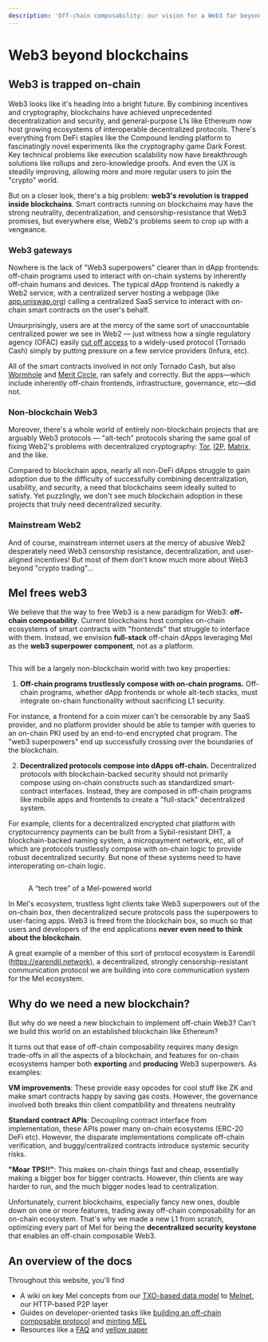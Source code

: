 ```yaml
---
description: 'Off-chain composability: our vision for a Web3 far beyond blockchains'
---
```


# Web3 beyond blockchains

## Web3 is trapped on-chain

Web3 looks like it's heading into a bright future. By combining incentives and cryptography, blockchains have achieved unprecedented decentralization and security, and general-purpose L1s like Ethereum now host growing ecosystems of interoperable decentralized protocols. There's everything from DeFi staples like the Compound lending platform to fascinatingly novel experiments like the cryptography game Dark Forest. Key technical problems like execution scalability now have breakthrough solutions like rollups and zero-knowledge proofs. And even the UX is steadily improving, allowing more and more regular users to join the "crypto" world.

But on a closer look, there's a big problem: **web3's revolution is trapped inside blockchains**. Smart contracts running on blockchains may have the strong neutrality, decentralization, and censorship-resistance that Web3 promises, but everywhere else, Web2's problems seem to crop up with a vengeance.

### Web3 gateways

Nowhere is the lack of "Web3 superpowers" clearer than in dApp frontends: off-chain programs used to interact with on-chain systems by inherently off-chain humans and devices. The typical dApp frontend is nakedly a Web2 service, with a centralized server hosting a webpage (like [app.uniswap.org](https://app.u)) calling a centralized SaaS service to interact with on-chain smart contracts on the user's behalf.&#x20;

Unsurprisingly, users are at the mercy of the same sort of unaccountable centralized power we see in Web2 — just witness how a single regulatory agency (OFAC) easily [cut off access](https://cointelegraph.com/news/alchemy-and-infura-block-access-to-tornado-cash-as-vitalik-buterin-weighs-in-on-debate) to a widely-used protocol (Tornado Cash) simply by putting pressure on a few service providers (Infura, etc).

All of the smart contracts involved in not only Tornado Cash, but also [Wormhole](https://www.coindesk.com/tech/2022/02/02/blockchain-bridge-wormhole-suffers-possible-exploit-worth-over-250m/) and [Merit Circle](https://www.coindesk.com/business/2022/06/14/gaming-dao-merit-circle-ygg-terminate-relationship/), ran safely and correctly. But the apps—which include inherently off-chain frontends, infrastructure,  governance, etc—did not.

### Non-blockchain Web3

Moreover, there's a whole world of entirely non-blockchain projects that are arguably Web3 protocols — "alt-tech" protocols sharing the same goal of fixing Web2's problems with decentralized cryptography: [Tor](https://www.torproject.org/), [I2P](https://geti2p.net/en/), [Matrix](https://matrix.org/), and the like.&#x20;

Compared to blockchain apps, nearly all non-DeFi dApps struggle to gain adoption due to the difficulty of successfully combining decentralization, usability, and security, a need that blockchains seem ideally suited to satisfy. Yet puzzlingly, we don't see much blockchain adoption in these projects that truly need decentralized security.

### Mainstream Web2

And of course, mainstream internet users at the mercy of abusive Web2 desperately need Web3 censorship resistance, decentralization, and user-aligned incentives! But most of them don't know much more about Web3 beyond "crypto trading"...

## Mel frees web3

We believe that the way to free Web3 is a new paradigm for Web3: **off-chain composability**. Current blockchains host complex on-chain ecosystems of smart contracts with "frontends" that struggle to interface with them. Instead, we envision **full-stack** off-chain dApps leveraging Mel as the **web3 superpower** **component**, not as a platform.

<figure><img src=".gitbook/assets/image.png" alt=""><figcaption></figcaption></figure>

This will be a largely non-blockchain world with two key properties:

1. **Off-chain programs trustlessly compose with on-chain programs.** Off-chain programs, whether dApp frontends or whole alt-tech stacks, must integrate on-chain functionality without sacrificing L1 security.&#x20;

For instance, a frontend for a coin mixer can't be censorable by any SaaS provider, and no platform provider should be able to tamper with queries to an on-chain PKI used by an end-to-end encrypted chat program. The "web3 superpowers" end up successfully crossing over the boundaries of the blockchain.

2. **Decentralized protocols compose into dApps off-chain.** Decentralized protocols with blockchain-backed security should not primarily compose using on-chain constructs such as standardized smart-contract interfaces. Instead, they are composed in off-chain programs like mobile apps and frontends to create a "full-stack" decentralized system.&#x20;

For example, clients for a decentralized encrypted chat platform with cryptocurrency payments can be built from a Sybil-resistant DHT, a blockchain-backed naming system, a micropayment network, etc, all of which are protocols trustlessly compose with on-chain logic to provide robust decentralized security. But none of these systems need to have interoperating on-chain logic.&#x20;

<figure><img src="https://lh4.googleusercontent.com/nFaHg6RtvtYZ1KY056l_SPLlzLVwpRsR8rXJ2-eCL8EdQf2oRO50ikgBEuit83N5aXWiln7UfTvjvVBxAo4Xx1aLKU2vJvXNC4FTf_9dwJjrBXtJ_brvgFP_vRhXWKUi-tty52nS1tneyXty8MCDn_3kXA=s2048" alt=""><figcaption><p>A “tech tree” of a Mel-powered world</p></figcaption></figure>

In Mel's ecosystem, trustless light clients take Web3 superpowers out of the on-chain box, then decentralized secure protocols pass the superpowers to user-facing apps. Web3 is freed from the blockchain box, so much so that users and developers of the end applications **never even need to think about the blockchain**.&#x20;

A great example of a member of this sort of protocol ecosystem is Earendil (<https://earendil.network>), a decentralized, strongly censorship-resistant communication protocol we are building into core communication system for the Mel ecosystem.

## Why do we need a new blockchain?

But why do we need a new blockchain to implement off-chain Web3? Can't we build this world on an established blockchain like Ethereum?

It turns out that ease of off-chain composability requires many design trade-offs in all the aspects of a blockchain, and features for on-chain ecosystems hamper both **exporting** and **producing** Web3 superpowers. As examples:

**VM improvements**: These provide easy opcodes for cool stuff like ZK and make smart contracts happy by saving gas costs. However, the governance involved both breaks thin client compatibility and threatens neutrality

**Standard contract APIs**: Decoupling contract interface from implementation, these APIs power many on-chain ecosystems (ERC-20 DeFi etc). However, the disparate implementations complicate off-chain verification, and buggy/centralized contracts introduce systemic security risks.

**"Moar TPS!!"**: This makes on-chain things fast and cheap, essentially making a bigger box for bigger contracts. However, thin clients are way harder to run, and the much bigger nodes lead to centralization.

Unfortunately, current blockchains, especially fancy new ones, double down on one or more features, trading away off-chain composability for an on-chain ecosystem. That's why we made a new L1 from scratch, optimizing every part of Mel for being the **decentralized security keystone** that enables an off-chain composable Web3.

## An overview of the docs

Throughout this website, you'll find

* A wiki on key Mel concepts from our [TXO-based data model](concepts/data-model.md) to [Melnet](concepts/melnet-the-p2p-layer.md), our HTTP-based P2P layer
* Guides on developer-oriented tasks like [building an off-chain composable protocol](developer-guides/gibbername/) and [minting MEL](developer-guides/melmint/getting-tokens/using-melminter.md)
* Resources like a [FAQ](resources/page-3.md) and [yellow paper](resources/yellow-paper.md)

